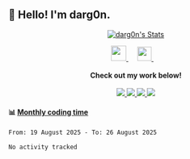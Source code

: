 <h2>👋 Hello! I'm darg0n.</h2>
<!-- 
[<img align="right" width="50%" src="https://github-readme-stats.vercel.app/api/top-langs/?username=dr-dargon&layout=compact">](https://github.com/dr-dargon) -->

<p align="center">
  <a href="https://github.com/dr-dargon" class="rich-diff-level-one">
    <img src="https://github-readme-stats.vercel.app/api?username=dr-dargon&show_icons=true&theme=buefy" alt="darg0n's Stats" ></a>
</p>

<p align="center">
    <a href="https://buymeacoffee.com/darg0n">
        <img src="https://img.icons8.com/ios-glyphs/256/808080/coffee.png" width="30px"/>
    </a> 
    &emsp;
    <a href="https://github.com/dr-dargon">
        <img src="https://img.icons8.com/material/256/808080/globe--v1.png" width="28px"/>
    </a>
    &emsp;
    <br><br>
        <strong>Check out my work below!</strong>   
    <br><br>
    <a href="https://github.com/dr-dargon">
    <img src="https://badges.pufler.dev/visits/dr-dargon/dr-dargon?style=flat-square&color=blue&logo=github">
  </a>
  <a href="https://github.com/dr-dargon">
    <img src="https://badges.pufler.dev/years/dr-dargon?style=flat-square&color=blue&logo=github">
  </a>
  <a href="https://github.com/dr-dargon">
    <img src="https://badges.pufler.dev/repos/dr-dargon?style=flat-square&color=blue&logo=github">
  </a>
  <a href="https://github.com/dr-dargon">
    <img src="https://badges.pufler.dev/commits/monthly/dr-dargon?style=flat-square&color=blue&logo=github">
  </a>
</p>


#### :bar_chart: [Monthly coding time](https://github.com/muety/wakapi)
<!--START_SECTION:waka-->

```txt
From: 19 August 2025 - To: 26 August 2025

No activity tracked
```

<!--END_SECTION:waka-->
  
